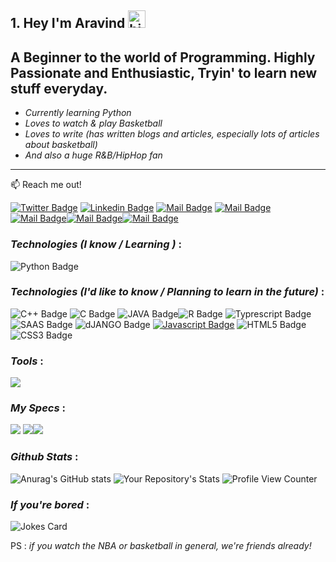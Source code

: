 ## 1. Hey I'm Aravind <img src="https://user-images.githubusercontent.com/1303154/88677602-1635ba80-d120-11ea-84d8-d263ba5fc3c0.gif" width="28px" alt="hi">

**A Beginner to the world of Programming.
Highly Passionate and Enthusiastic, Tryin' to learn new stuff everyday.**
---

- *Currently learning Python*
- *Loves to watch & play Basketball*
- *Loves to write (has written blogs and articles, especially lots of articles about basketball)*
- *And also a huge R&B/HipHop fan* 
---
:mailbox: Reach me out!


 [![Twitter Badge](https://img.shields.io/badge/Twitter-1DA1F2?style=for-the-badge&logo=twitter&logoColor=white)](https://twitter.com/Aravind_S_99) [![Linkedin Badge](https://img.shields.io/badge/LinkedIn-0077B5?style=for-the-badge&logo=linkedin&logoColor=white)](https://www.linkedin.com/in/aravind-s-25088621b/) [![Mail Badge](https://img.shields.io/badge/Instagram-E4405F?style=for-the-badge&logo=instagram&logoColor=white)](https://www.instagram.com/aravind._.7/) [![Mail Badge](https://img.shields.io/badge/Gmail-D14836?style=for-the-badge&logo=gmail&logoColor=white)](mailto:arvisrinivas2004@gmail.com) [![Mail Badge](https://img.shields.io/badge/Telegram-2CA5E0?style=for-the-badge&logo=telegram&logoColor=white)](@aravind_7)[![Mail Badge](https://img.shields.io/badge/dev.to-0A0A0A?style=for-the-badge&logo=dev.to&logoColor=white)](https://dev.to/aravind2707)[![Mail Badge](https://img.shields.io/badge/Reddit-FF4500?style=for-the-badge&logo=reddit&logoColor=white)](https://www.reddit.com/user/aravind1206)



### ***Technologies (I know / Learning )*** :
![Python Badge](https://img.shields.io/badge/Python-3776AB?style=for-the-badge&logo=python&logoColor=white)

### ***Technologies (I'd like to know / Planning to learn in the future)*** : 



 ![C++ Badge](https://img.shields.io/badge/C%2B%2B-00599C?style=for-the-badge&logo=c%2B%2B&logoColor=white) ![C Badge](https://img.shields.io/badge/C-00599C?style=for-the-badge&logo=c&logoColor=white) ![JAVA Badge](https://img.shields.io/badge/Java-ED8B00?style=for-the-badge&logo=java&logoColor=white)![R Badge](https://img.shields.io/badge/R-276DC3?style=for-the-badge&logo=r&logoColor=white) ![Typrescript Badge](https://img.shields.io/badge/TypeScript-007ACC?style=for-the-badge&logo=typescript&logoColor=white) ![SAAS Badge](https://img.shields.io/badge/Sass-CC6699?style=for-the-badge&logo=sass&logoColor=white) ![dJANGO Badge](https://img.shields.io/badge/Django-092E20?style=for-the-badge&logo=django&logoColor=white)
 [![Javascript Badge](https://img.shields.io/badge/-Javascript-F0DB4F?style=for-the-badge&1labelColor=black&logo=javascript&logoColor=F0DB4F)](#) ![HTML5 Badge](https://img.shields.io/badge/HTML5-E34F26?style=for-the-badge&logo=html5&logoColor=white) ![CSS3 Badge](https://img.shields.io/badge/CSS3-1572B6?style=for-the-badge&logo=css3&logoColor=white) 
### ***Tools*** :
![](https://badgen.net/badge/icon/visualstudio?icon=visualstudio&label)![]()

### ***My Specs*** : 
![](https://img.shields.io/badge/AMD-Ryzen_5500U-ED1C24?style=for-the-badge&logo=amd&logoColor=white) ![](https://img.shields.io/badge/AMD-Radeon_Vega_7-ED1C24?style=for-the-badge&logo=amd&logoColor=white)![](https://img.shields.io/badge/Acer-ASPIRE_5-0078D6?style=for-the-badge&logo=windows&logoColor=white)


### ***Github Stats*** :
![Anurag's GitHub stats](https://github-readme-stats.vercel.app/api?username=aravind-2707&show_icons=true&theme=dark)
![Your Repository's Stats](https://github-readme-stats.vercel.app/api/top-langs/?username=aravind-2707&theme=dark)
![Profile View Counter](https://komarev.com/ghpvc/?username=aravind-2707)


### ***If you're bored*** : 
![Jokes Card](https://readme-jokes.vercel.app/api)

PS : *if you watch the NBA or basketball in general, we're friends already!*


<!---
aravind-2707/aravind-2707 is a ✨ special ✨ repository because its `README.md` (this file) appears on your GitHub profile.
You can click the Preview link to take a look at your changes.
--->

